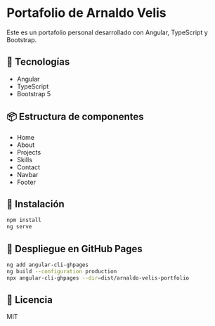 # Portafolio de Arnaldo Velis

Este es un portafolio personal desarrollado con Angular, TypeScript y Bootstrap.

## 🚀 Tecnologías
- Angular
- TypeScript
- Bootstrap 5

## 📦 Estructura de componentes
- Home
- About
- Projects
- Skills
- Contact
- Navbar
- Footer

## 🔧 Instalación
```bash
npm install
ng serve
```

## 🛫 Despliegue en GitHub Pages
```bash
ng add angular-cli-ghpages
ng build --configuration production
npx angular-cli-ghpages --dir=dist/arnaldo-velis-portfolio
```

## 📄 Licencia
MIT